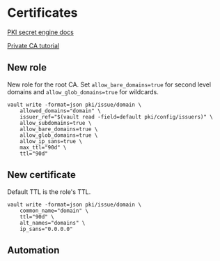 # Certificates

[PKI secret engine docs](https://developer.hashicorp.com/vault/api-docs/secret/pki)

[Private CA tutorial](https://developer.hashicorp.com/vault/tutorials/secrets-management/pki-engine#step-4-request-certificates)

## New role

New role for the root CA. Set `allow_bare_domains=true` for second level domains and `allow_glob_domains=true` for wildcards.

```
vault write -format=json pki/issue/domain \
    allowed_domains="domain" \
    issuer_ref="$(vault read -field=default pki/config/issuers)" \
    allow_subdomains=true \
    allow_bare_domains=true \
    allow_glob_domains=true \
    allow_ip_sans=true \
    max_ttl="90d" \
    ttl="90d"
```

## New certificate

Default TTL is the role's TTL.

```
vault write -format=json pki/issue/domain \
    common_name="domain" \
    ttl="90d" \
    alt_names="domains" \
    ip_sans="0.0.0.0"
```

## Automation
